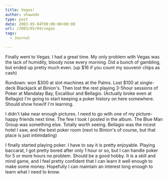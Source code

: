 ```yaml
---
title: Vegas!
author: shawndo
type: post
date: 2003-05-04T00:00:00+00:00
url: /2003/05/04/vegas
tags:
  - Journal

---
```

Finally went to Vegas. I had a great time. My only problem with Vegas was the lack of humidity, bloody nose every morning. Did a bunch of gambling, but ended up pretty much even. (up $16 if you count my souvenir chips as cash)  

Rundown: won $300 at slot machines at the Palms. Lost $100 at single-deck Blackjack at Binion's. Then lost the rest playing 3-5hour sessions of Poker at Mandalay Bay, Excalibur and Bellagio. (Actually broke even at Bellagio) I'm going to start keeping a poker history on here somewhere. Should show how/if I'm learning.  

I didn't take near enough pictures. I need to go with one of my picture-happy friends next time. The few I took I posted in the album. The Blue Man Group was something else. Totally worth seeing. Bellagio was the nicest hotel I saw, and the best poker room (next to Binion's of course, but that place is just intimidating)  

I finally started playing poker. I have to say it is pretty enjoyable. Playing baccarat, I got pretty bored after only 1 hour or so, but I can handle poker for 5 or more hours no problem. Should be a good hobby. It is a skill and mind game, and I feel pretty confident that I can learn it well enough to make some money. Hopefully I can maintain an interest long enough to learn what I need to know.
